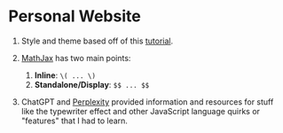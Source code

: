 # Personal Website

1. Style and theme based off of this [tutorial](https://www.youtube.com/watch?v=ldwlOzRvYOU).

2. [MathJax](https://docs.mathjax.org/en/latest/basic/mathematics.html) has two main points:
   1. **Inline**: `\( ... \)`
   2. **Standalone/Display**: `$$ ... $$`
   
3. ChatGPT and [Perplexity](https://www.perplexity.ai/) provided information and resources for stuff like the typewriter effect and other JavaScript language quirks or "features" that I had to learn.